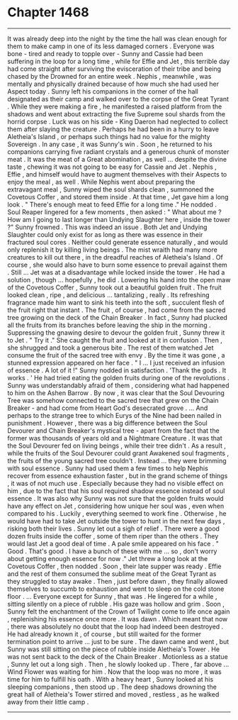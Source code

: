 
# Chapter 1468


---

It was already deep into the night by the time the hall was clean enough for them to make camp in one of its less damaged corners . Everyone was bone - tired and ready to topple over - Sunny and Cassie had been suffering in the loop for a long time , while for Effie and Jet , this terrible day had come straight after surviving the evisceration of their tribe and being chased by the Drowned for an entire week . Nephis , meanwhile , was mentally and physically drained because of how much she had used her Aspect today .
Sunny left his companions in the corner of the hall designated as their camp and walked over to the corpse of the Great Tyrant . While they were making a fire , he manifested a raised platform from the shadows and went about extracting the five Supreme soul shards from the horrid corpse . Luck was on his side - King Daeron had neglected to collect them after slaying the creature .
Perhaps he had been in a hurry to leave Aletheia's Island , or perhaps such things had no value for the mighty Sovereign . In any case , it was Sunny's win .
Soon , he returned to his companions carrying five radiant crystals and a generous chunk of monster meat .
It was the meat of a Great abomination , as well ... despite the divine taste , chewing it was not going to be easy for Cassie and Jet . Nephis , Effie , and himself would have to augment themselves with their Aspects to enjoy the meal , as well .
While Nephis went about preparing the extravagant meal , Sunny wiped the soul shards clean , summoned the Covetous Coffer , and stored them inside . At that time , Jet gave him a long look .
" There's enough meat to feed Effie for a long time ."
He nodded . Soul Reaper lingered for a few moments , then asked :
" What about me ? How am I going to last longer than Undying Slaughter here , inside the tower ?"
Sunny frowned .
This was indeed an issue . Both Jet and Undying Slaughter could only exist for as long as there was essence in their fractured soul cores . Neither could generate essence naturally , and would only replenish it by killing living beings .
The mist wraith had many more creatures to kill out there , in the dreadful reaches of Aletheia's Island . Of course , she would also have to burn some essence to prevail against them . Still ... Jet was at a disadvantage while locked inside the tower .
He had a solution , though ... hopefully , he did .
Lowering his hand into the open maw of the Covetous Coffer , Sunny took out a beautiful golden fruit . The fruit looked clean , ripe , and delicious ... tantalizing , really . Its refreshing fragrance made him want to sink his teeth into the soft , succulent flesh of the fruit right that instant .
The fruit , of course , had come from the sacred tree growing on the deck of the Chain Breaker .
In fact , Sunny had plucked all the fruits from its branches before leaving the ship in the morning .
Suppressing the gnawing desire to devour the golden fruit , Sunny threw it to Jet .
" Try it ."
She caught the fruit and looked at it in confusion . Then , she shrugged and took a generous bite .
The rest of them watched Jet consume the fruit of the sacred tree with envy . By the time it was gone , a stunned expression appeared on her face .
" I ... I just received an infusion of essence . A lot of it !"
Sunny nodded in satisfaction .
'Thank the gods . It works . '
He had tried eating the golden fruits during one of the revolutions . Sunny was understandably afraid of them , considering what had happened to him on the Ashen Barrow . By now , it was clear that the Soul Devouring Tree was somehow connected to the sacred tree that grew on the Chain Breaker - and had come from Heart God's desecrated grove .
... And perhaps to the strange tree to which Eurys of the Nine had been nailed in punishment .
However , there was a big difference between the Soul Devourer and Chain Breaker's mystical tree - apart from the fact that the former was thousands of years old and a Nightmare Creature . It was that the Soul Devourer fed on living beings , while their tree didn't .
As a result , while the fruits of the Soul Devourer could grant Awakened soul fragments , the fruits of the young sacred tree couldn't . Instead ... they were brimming with soul essence .
Sunny had used them a few times to help Nephis recover from essence exhaustion faster , but in the grand scheme of things , it was of not much use . Especially because they had no visible effect on him , due to the fact that his soul required shadow essence instead of soul essence .
It was also why Sunny was not sure that the golden fruits would have any effect on Jet , considering how unique her soul was , even when compared to his .
Luckily , everything seemed to work fine . Otherwise , he would have had to take Jet outside the tower to hunt in the next few days , risking both their lives .
Sunny let out a sigh of relief .
There were a good dozen fruits inside the coffer , some of them riper than the others . They would last Jet a good deal of time .
A pale smile appeared on his face .
" Good . That's good . I have a bunch of these with me ... so , don't worry about getting enough essence for now ."
Jet threw a long look at the Covetous Coffer , then nodded .
Soon , their late supper was ready . Effie and the rest of them consumed the sublime meat of the Great Tyrant as they struggled to stay awake . Then , just before dawn , they finally allowed themselves to succumb to exhaustion and went to sleep on the cold stone floor .
... Everyone except for Sunny , that was .
He lingered for a while , sitting silently on a piece of rubble . His gaze was hollow and grim .
Soon , Sunny felt the enchantment of the Crown of Twilight come to life once again , replenishing his essence once more .
It was dawn .
Which meant that now , there was absolutely no doubt that the loop had indeed been destroyed . He had already known it , of course , but still waited for the former termination point to arrive ... just to be sure .
The dawn came and went , but Sunny was still sitting on the piece of rubble inside Aletheia's Tower . He was not sent back to the deck of the Chain Breaker .
Motionless as a statue , Sunny let out a long sigh .
Then , he slowly looked up .
There , far above ... Wind Flower was waiting for him .
Now that the loop was no more , it was time for him to fulfill his oath .
With a heavy heart , Sunny looked at his sleeping companions , then stood up .
The deep shadows drowning the great hall of Aletheia's Tower stirred and moved , restless , as he walked away from their little camp .

---

